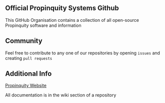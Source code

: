 ## Official Propinquity Systems Github

This GitHub Organisation contains a collection of all open-source Propinquity software and information


## Community
Feel free to contribute to any one of our repositories by opening `issues` and creating `pull requests`


## Additional Info
[Propinquity Website](https://www.propinquity.systems)

All documentation is in the wiki section of a repository
